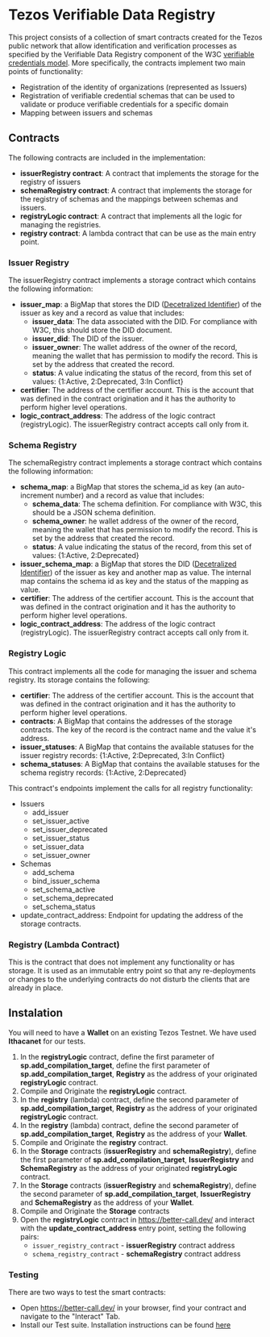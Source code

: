 # Tezos Verifiable Data Registry
This project consists of a collection of smart contracts created for the Tezos public network that allow identification and verification processes as specified by the Verifiable Data Registry component of the W3C [verifiable credentials model](https://www.w3.org/TR/vc-data-model/).
More specifically, the contracts implement two main points of functionality:
- Registration of the identity of organizations (represented as Issuers)
- Registration of verifiable credential schemas that can be used to validate or produce verifiable credentials for a specific domain
- Mapping between issuers and schemas

## Contracts
The following contracts are included in the implementation:

- **issuerRegistry contract**: A contract that implements the storage for the registry of issuers
- **schemaRegistry contract**: A contract that implements the storage for the registry of schemas and the mappings between schemas and issuers.
- **registryLogic contract**: A contract that implements all the logic for managing the registries.
- **registry contract**: A lambda contract that can be use as the main entry point.

### Issuer Registry
The issuerRegistry contract implements a storage contract which contains the following information:
- **issuer_map**:  a BigMap that stores the DID ([Decetralized Identifier](https://www.w3.org/TR/did-core/)) of the issuer as key and a record as value that includes:
  - **issuer_data**: The data associated with the DID. For compliance with W3C, this should store the DID document.
  - **issuer_did**: The DID of the issuer.
  - **issuer_owner**: The wallet address of the owner of the record, meaning the wallet that has permission to modify the record. This is set by the address that created the record.
  - **status**: A value indicating the status of the record, from this set of values: {1:Active, 2:Deprecated, 3:In Conflict}
- **certifier**: The address of the certifier account. This is the account that was defined in the contract origination and it has the authority to perform higher level operations.
- **logic_contract_address**: The address of the logic contract (registryLogic). The issuerRegistry contract accepts call only from it.

### Schema Registry
The schemaRegistry contract implements a storage contract which contains the following information:
- **schema_map**: a BigMap that stores the schema_id as key (an auto-increment number) and a record as value that includes:
  - **schema_data**: The schema definition. For compliance with W3C, this should be a JSON schema definition.
  - **schema_owner**: he wallet address of the owner of the record, meaning the wallet that has permission to modify the record. This is set by the address that created the record.
  - **status**: A value indicating the status of the record, from this set of values: {1:Active, 2:Deprecated}
- **issuer_schema_map**: a BigMap that stores the DID ([Decetralized Identifier](https://www.w3.org/TR/did-core/)) of the issuer as key and another map as value. The internal map contains the schema id as key and the status of the mapping as value.
- **certifier**: The address of the certifier account. This is the account that was defined in the contract origination and it has the authority to perform higher level operations.
- **logic_contract_address**: The address of the logic contract (registryLogic). The issuerRegistry contract accepts call only from it.

### Registry Logic
This contract implements all the code for managing the issuer and schema registry.
Its storage contains the following:
- **certifier**: The address of the certifier account. This is the account that was defined in the contract origination and it has the authority to perform higher level operations.
- **contracts**:  A BigMap that contains the addresses of the storage contracts. The key of the record is the contract name and the value it's address.
- **issuer_statuses**: A BigMap that contains the available statuses for the issuer registry records: {1:Active, 2:Deprecated, 3:In Conflict}
- **schema_statuses**: A BigMap that contains the available statuses for the schema registry records: {1:Active, 2:Deprecated}

This contract's endpoints implement the calls for all registry functionality:
- Issuers
  - add_issuer
  - set_issuer_active
  - set_issuer_deprecated
  - set_issuer_status
  - set_issuer_data
  - set_issuer_owner
- Schemas
  - add_schema
  - bind_issuer_schema
  - set_schema_active
  - set_schema_deprecated
  - set_schema_status
- update_contract_address: Endpoint for updating the address of the storage contracts.

### Registry (Lambda Contract)
This is the contract that does not implement any functionality or has storage. It is used as an immutable entry point so that any re-deployments or changes to the underlying contracts do not disturb the clients that are already in place.

## Instalation

You will need to have a **Wallet** on an existing Tezos Testnet. We have used **Ithacanet** for our tests.

1. In the **registryLogic** contract, define the first parameter of **sp.add_compilation_target**, define the first parameter of **sp.add_compilation_target**, **Registry** as the address of your originated **registryLogic** contract.
2. Compile and Originate the **registryLogic** contract.
3. In the **registry** (lambda) contract, define the second parameter of **sp.add_compilation_target**, **Registry** as the address of your originated **registryLogic** contract.
3. In the **registry** (lambda) contract, define the second parameter of **sp.add_compilation_target**, **Registry** as the address of your **Wallet**.
2. Compile and Originate the **registry** contract.
4. In the **Storage** contracts (**issuerRegistry** and **schemaRegistry**), define the first parameter of **sp.add_compilation_target**, **IssuerRegistry** and **SchemaRegistry** as the address of your originated **registryLogic** contract.
5. In the **Storage** contracts (**issuerRegistry** and **schemaRegistry**), define the second parameter of **sp.add_compilation_target**, **IssuerRegistry** and **SchemaRegistry** as the address of your **Wallet**.
6. Compile and Originate the **Storage** contracts
7. Open the **registryLogic** contract in https://better-call.dev/ and interact with the **update_contract_address** entry point, setting the following pairs:
   - `issuer_registry_contract` - **issuerRegistry** contract address
   - `schema_registry_contract` - **schemaRegistry** contract address

### Testing

There are two ways to test the smart contracts:

- Open https://better-call.dev/ in your browser, find your contract and navigate to the "Interact" Tab.
- Install our Test suite. Installation instructions can be found [here](https://github.com/compellio/tz-verifiable-data-registry/tree/testnet/test-suite)

